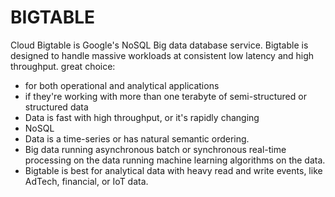  
# BIGTABLE

Cloud Bigtable is Google's NoSQL Big data database service.
Bigtable is designed to handle massive workloads at consistent low latency and high throughput.
great choice:
- for both operational and analytical applications
- if they're working with more than one terabyte of semi-structured or structured data
- Data is fast with high throughput, or it's rapidly changing
- NoSQL
- Data is a time-series or has natural semantic ordering.
- Big data running asynchronous batch or synchronous real-time processing on the data running machine learning algorithms on the data.
- Bigtable is best for analytical data with heavy read and write events, like AdTech, financial, or IoT data.
